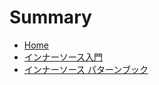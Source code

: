 # Summary​

* [Home](README.md)
* [インナーソース入門](./books/v/getting-started-with-innersource/)
* [インナーソース パターンブック](https://patterns.innersourcecommons.org/v/ja/)